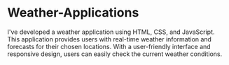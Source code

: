  # Weather-Applications
 I've developed a weather application using HTML, CSS, and JavaScript. This application provides users with real-time weather information and forecasts for their chosen locations. With a user-friendly interface and responsive design, users can easily check the current weather conditions.
